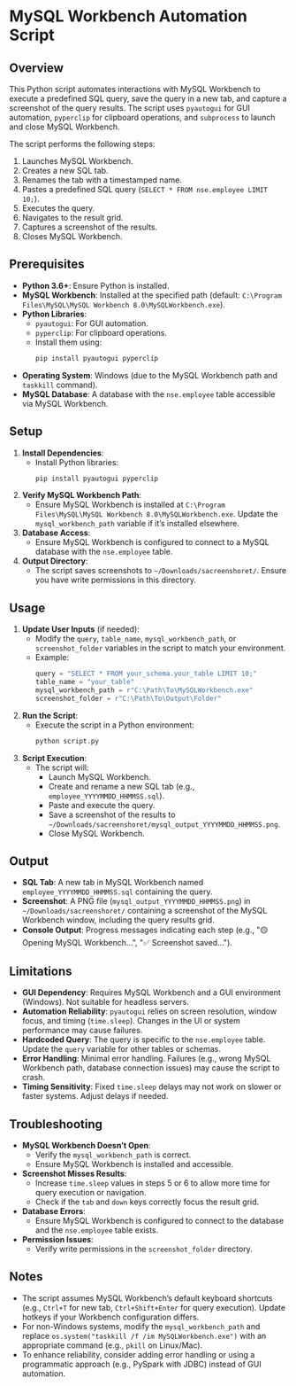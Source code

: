 # MySQL Workbench Automation Script

## Overview
This Python script automates interactions with MySQL Workbench to execute a predefined SQL query, save the query in a new tab, and capture a screenshot of the query results. The script uses `pyautogui` for GUI automation, `pyperclip` for clipboard operations, and `subprocess` to launch and close MySQL Workbench.

The script performs the following steps:
1. Launches MySQL Workbench.
2. Creates a new SQL tab.
3. Renames the tab with a timestamped name.
4. Pastes a predefined SQL query (`SELECT * FROM nse.employee LIMIT 10;`).
5. Executes the query.
6. Navigates to the result grid.
7. Captures a screenshot of the results.
8. Closes MySQL Workbench.

## Prerequisites
- **Python 3.6+**: Ensure Python is installed.
- **MySQL Workbench**: Installed at the specified path (default: `C:\Program Files\MySQL\MySQL Workbench 8.0\MySQLWorkbench.exe`).
- **Python Libraries**:
  - `pyautogui`: For GUI automation.
  - `pyperclip`: For clipboard operations.
  - Install them using:
    ```bash
    pip install pyautogui pyperclip
    ```
- **Operating System**: Windows (due to the MySQL Workbench path and `taskkill` command).
- **MySQL Database**: A database with the `nse.employee` table accessible via MySQL Workbench.

## Setup
1. **Install Dependencies**:
   - Install Python libraries:
     ```bash
     pip install pyautogui pyperclip
     ```
2. **Verify MySQL Workbench Path**:
   - Ensure MySQL Workbench is installed at `C:\Program Files\MySQL\MySQL Workbench 8.0\MySQLWorkbench.exe`. Update the `mysql_workbench_path` variable if it’s installed elsewhere.
3. **Database Access**:
   - Ensure MySQL Workbench is configured to connect to a MySQL database with the `nse.employee` table.
4. **Output Directory**:
   - The script saves screenshots to `~/Downloads/sacreenshoret/`. Ensure you have write permissions in this directory.

## Usage
1. **Update User Inputs** (if needed):
   - Modify the `query`, `table_name`, `mysql_workbench_path`, or `screenshot_folder` variables in the script to match your environment.
   - Example:
     ```python
     query = "SELECT * FROM your_schema.your_table LIMIT 10;"
     table_name = "your_table"
     mysql_workbench_path = r"C:\Path\To\MySQLWorkbench.exe"
     screenshot_folder = r"C:\Path\To\Output\Folder"
     ```
2. **Run the Script**:
   - Execute the script in a Python environment:
     ```bash
     python script.py
     ```
3. **Script Execution**:
   - The script will:
     - Launch MySQL Workbench.
     - Create and rename a new SQL tab (e.g., `employee_YYYYMMDD_HHMMSS.sql`).
     - Paste and execute the query.
     - Save a screenshot of the results to `~/Downloads/sacreenshoret/mysql_output_YYYYMMDD_HHMMSS.png`.
     - Close MySQL Workbench.

## Output
- **SQL Tab**: A new tab in MySQL Workbench named `employee_YYYYMMDD_HHMMSS.sql` containing the query.
- **Screenshot**: A PNG file (`mysql_output_YYYYMMDD_HHMMSS.png`) in `~/Downloads/sacreenshoret/` containing a screenshot of the MySQL Workbench window, including the query results grid.
- **Console Output**: Progress messages indicating each step (e.g., "🟡 Opening MySQL Workbench...", "✅ Screenshot saved...").

## Limitations
- **GUI Dependency**: Requires MySQL Workbench and a GUI environment (Windows). Not suitable for headless servers.
- **Automation Reliability**: `pyautogui` relies on screen resolution, window focus, and timing (`time.sleep`). Changes in the UI or system performance may cause failures.
- **Hardcoded Query**: The query is specific to the `nse.employee` table. Update the `query` variable for other tables or schemas.
- **Error Handling**: Minimal error handling. Failures (e.g., wrong MySQL Workbench path, database connection issues) may cause the script to crash.
- **Timing Sensitivity**: Fixed `time.sleep` delays may not work on slower or faster systems. Adjust delays if needed.

## Troubleshooting
- **MySQL Workbench Doesn’t Open**:
  - Verify the `mysql_workbench_path` is correct.
  - Ensure MySQL Workbench is installed and accessible.
- **Screenshot Misses Results**:
  - Increase `time.sleep` values in steps 5 or 6 to allow more time for query execution or navigation.
  - Check if the `tab` and `down` keys correctly focus the result grid.
- **Database Errors**:
  - Ensure MySQL Workbench is configured to connect to the database and the `nse.employee` table exists.
- **Permission Issues**:
  - Verify write permissions in the `screenshot_folder` directory.

## Notes
- The script assumes MySQL Workbench’s default keyboard shortcuts (e.g., `Ctrl+T` for new tab, `Ctrl+Shift+Enter` for query execution). Update hotkeys if your Workbench configuration differs.
- For non-Windows systems, modify the `mysql_workbench_path` and replace `os.system("taskkill /f /im MySQLWorkbench.exe")` with an appropriate command (e.g., `pkill` on Linux/Mac).
- To enhance reliability, consider adding error handling or using a programmatic approach (e.g., PySpark with JDBC) instead of GUI automation.